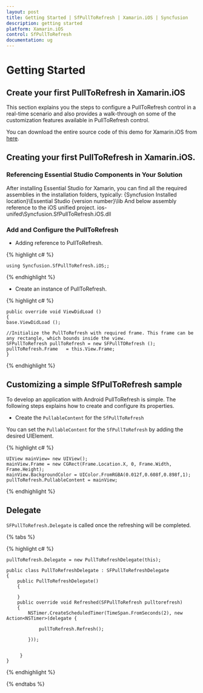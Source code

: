 ```yaml
---
layout: post
title: Getting Started | SfPullToRefresh | Xamarin.iOS | Syncfusion
description: getting started
platform: Xamarin.iOS
control: SfPullToRefresh
documentation: ug
---
```


# Getting Started

## Create your first PullToRefresh in Xamarin.iOS

This section explains you the steps to configure a PullToRefresh control in a real-time scenario and also provides a walk-through on some of the customization features available in PullToRefresh control.

You can download the entire source code of this demo for Xamarin.iOS from [here](http://www.syncfusion.com/downloads/support/directtrac/general/ze/GettingStarted85797611).          

## Creating your first PullToRefresh in Xamarin.iOS.

### Referencing Essential Studio Components in Your Solution

After installing Essential Studio for Xamarin, you can find all the required assemblies in the installation folders, typically:
{Syncfusion Installed location}\Essential Studio {version number}\lib
And below assembly reference to the iOS unified project.
ios-unifed\Syncfusion.SfPullToRefresh.iOS.dll

### Add and Configure the PullToRefresh

* Adding reference to PullToRefresh.

{% highlight c# %}

	using Syncfusion.SfPullToRefresh.iOS;; 

{% endhighlight %}

* Create an instance of PullToRefresh.

{% highlight c# %}
	
	public override void ViewDidLoad ()
    {
    base.ViewDidLoad ();

    //Initialize the PullToRefresh with required frame. This frame can be any rectangle, which bounds inside the view.
    SFPullToRefresh pullToRefresh = new SFPullTORefresh ();
    pullToRefresh.Frame   = this.View.Frame;
    }
	
{% endhighlight %}

## Customizing a simple SfPulToRefresh sample

To develop an application with Android PullToRefresh is simple. The following steps explains how to create and configure its properties.

* Create the `PullableContent` for the `SfPullToRefresh`

You can set the `PullableContent` for the `SfPullToRefresh` by adding the desired UIElement.

{% highlight c# %}
    
    UIView mainView= new UIView();
    mainView.Frame = new CGRect(Frame.Location.X, 0, Frame.Width, Frame.Height);
    mainView.BackgroundColor = UIColor.FromRGBA(0.012f,0.608f,0.898f,1);
    pullToRefresh.PullableContent = mainView;
{% endhighlight %}

## Delegate

`SFPullToRefresh.Delegate` is called once the refreshing will be completed.

{% tabs %}

{% highlight c# %}

    pullToRefresh.Delegate = new PullToRefreshDelegate(this);

    public class PullToRefreshDelegate : SFPullToRefreshDelegate
	{
		public PullToRefreshDelegate()
		{
		
		}
		public override void Refreshed(SFPullToRefresh pulltorefresh)
		{
			NSTimer.CreateScheduledTimer(TimeSpan.FromSeconds(2), new Action<NSTimer>(delegate {
			
				pullToRefresh.Refresh();

			}));


		 }
    }

{% endhighlight %}

{% endtabs %}
